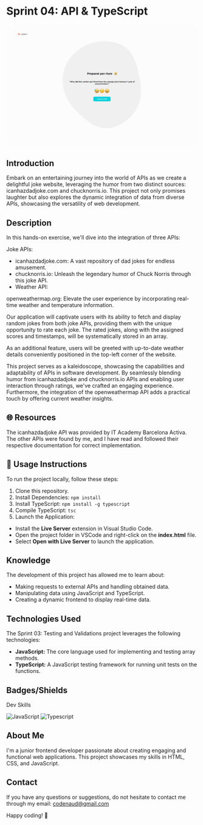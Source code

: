 # Sprint 04: API & TypeScript

[![IT Academy](img/git-screenshot.png)](https://codenaud.github.io/sprint-04/)

## Introduction

Embark on an entertaining journey into the world of APIs as we create a delightful joke website, leveraging the humor from two distinct sources: icanhazdadjoke.com and chucknorris.io. This project not only promises laughter but also explores the dynamic integration of data from diverse APIs, showcasing the versatility of web development.

## Description

In this hands-on exercise, we'll dive into the integration of three APIs:

Joke APIs:

- icanhazdadjoke.com: A vast repository of dad jokes for endless amusement.
- chucknorris.io: Unleash the legendary humor of Chuck Norris through this joke API.
- Weather API:

openweathermap.org: Elevate the user experience by incorporating real-time weather and temperature information.

Our application will captivate users with its ability to fetch and display random jokes from both joke APIs, providing them with the unique opportunity to rate each joke. The rated jokes, along with the assigned scores and timestamps, will be systematically stored in an array.

As an additional feature, users will be greeted with up-to-date weather details conveniently positioned in the top-left corner of the website.

This project serves as a kaleidoscope, showcasing the capabilities and adaptability of APIs in software development. By seamlessly blending humor from icanhazdadjoke and chucknorris.io APIs and enabling user interaction through ratings, we've crafted an engaging experience. Furthermore, the integration of the openweathermap API adds a practical touch by offering current weather insights.

## 🌐 Resources

The icanhazdadjoke API was provided by IT Academy Barcelona Activa. The other APIs were found by me, and I have read and followed their respective documentation for correct implementation.

## 🚦 Usage Instructions

To run the project locally, follow these steps:

1. Clone this repository.
2. Install Dependencies: `npm install`
3. Install TypeScript: `npm install -g typescript`
4. Compile TypeScript: `tsc`
5. Launch the Application:

- Install the **Live Server** extension in Visual Studio Code.
- Open the project folder in VSCode and right-click on the **index.html** file.
- Select **Open with Live Server** to launch the application.

## Knowledge

The development of this project has allowed me to learn about:

- Making requests to external APIs and handling obtained data.
- Manipulating data using JavaScript and TypeScript.
- Creating a dynamic frontend to display real-time data.

## Technologies Used

The Sprint 03: Testing and Validations project leverages the following technologies:

- **JavaScript:** The core language used for implementing and testing array methods.
- **TypeScript:** A JavaScript testing framework for running unit tests on the functions.

## Badges/Shields

Dev Skills

![JavaScript](https://img.shields.io/badge/JavaScript-F7DF1E?style=for-the-badge&logo=javascript&logoColor=black)
![Typescript](https://img.shields.io/badge/TypeScript-007ACC?style=for-the-badge&logo=typescript&logoColor=white)

## About Me

I'm a junior frontend developer passionate about creating engaging and functional web applications. This project showcases my skills in HTML, CSS, and JavaScript.

## Contact

If you have any questions or suggestions, do not hesitate to contact me through my email: [codenaud@gmail.com](mailto:codenaud@gmail.com)

Happy coding! 🚀
